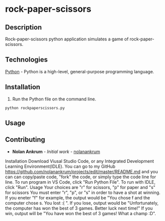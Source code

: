 # rock-paper-scissors

## Description
Rock-paper-scissors python application simulates a game of rock-paper-scissors.

## Technologies
[Python](https://www.python.org/) - Python is a high-level, general-purpose programming language.  

## Installation
1. Run the Python file on the command line.
```
python rockpaperscissors.py
```
## Usage

## Contributing
* **Nolan Ankrum** - *Initial work* - [nolanankrum](https://github.com/nolanankrum/)


 Installation
 Download Viusal Studio Code, or any Integrated Development Learning Environment(IDLE).
 You can go to my GitHub https://github.com/nolanankrum/projects/edit/master/README.md and you can can copy/paste code, "fork" the code, or simply type the code line for line.
 To run program in VS Code, click "Run Python File".
 To run with IDLE, click "Run".
 Usage
 Your choices are "r" for scissors, "p" for paper and "s" for scissors
 You must enter "r", "p", or "s" in order to have a shot at winning.
 If you eneter "f" for example, the output would be "You chose f and the computer chose s. You lost :( ".
 If you lose, output would be "Unfortunately, the computer has won the best of 3 games. Better luck next time!"
 If you win, output will be "You have won the best of 3 games! What a champ :D".
